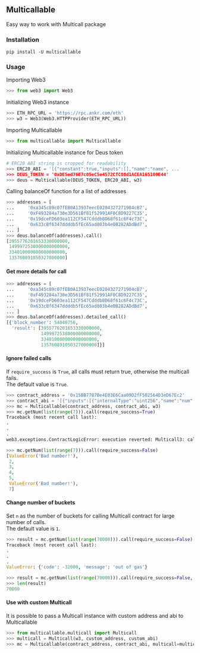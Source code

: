 ## Multicallable

Easy way to work with Multicall package

### Installation

```shell
pip install -U multicallable
```

### Usage

Importing Web3
```python
>>> from web3 import Web3
```

Initializing Web3 instance
```python
>>> ETH_RPC_URL = 'https://rpc.ankr.com/eth'
>>> w3 = Web3(Web3.HTTPProvider(ETH_RPC_URL))
```

Importing Multicallable
```python
>>> from multicallable import Multicallable
```

Initializing Multicallable instance for Deus token
```python
# ERC20 ABI string is cropped for readability
>>> ERC20_ABI = '[{"constant":true,"inputs":[],"name":"name", ...
>>> DEUS_TOKEN = '0xDE5ed76E7c05eC5e4572CfC88d1ACEA165109E44'
>>> deus = Multicallable(DEUS_TOKEN, ERC20_ABI, w3)
```

Calling balanceOf function for a list of addresses
```python
>>> addresses = [
...     '0xa345c89c07fEB0A13937eecE0204327271904cB7',
...     '0xF493284a730e3D561Bf81f52991AF0C8D9227C35',
...     '0x19dceFD603ea112CF547Cdddb8D68f61c6F4c73C',
...     '0x633cBf6347ddddb5fEc65ad803b4e0B282ADdBd7',
... ]
>>> deus.balanceOf(addresses).call()
[3955776201653330000000,
 1499972538000000000000,
 334010000000000000000,
 135760891050327000000]
```

#### Get more details for call
```python
>>> addresses = [
...     '0xa345c89c07fEB0A13937eecE0204327271904cB7',
...     '0xF493284a730e3D561Bf81f52991AF0C8D9227C35',
...     '0x19dceFD603ea112CF547Cdddb8D68f61c6F4c73C',
...     '0x633cBf6347ddddb5fEc65ad803b4e0B282ADdBd7',
... ]
>>> deus.balanceOf(addresses).detailed_call()
[{'block_number': 54040756,
  'result': [3955776201653330000000,
             1499972538000000000000,
             334010000000000000000,
             135760891050327000000]}]
```

#### Ignore failed calls

If `require_success` is `True`, all calls must return true, otherwise the multicall fails. \
The default value is `True`.
```python
>>> contract_address = '0x15BB7787Be4E03E6Caa09D2fF502564D3eD67Ec2'
>>> contract_abi = '[{"inputs":[{"internalType":"uint256","name":"num","type":"uint256"}],"name":"getNum","outputs":[{"internalType":"uint256","name":"","type":"uint256"}],"stateMutability":"pure","type":"function"}]'
>>> mc = Multicallable(contract_address, contract_abi, w3)
>>> mc.getNum(list(range(7))).call(require_success=True)
Traceback (most recent call last):
.
.
.
web3.exceptions.ContractLogicError: execution reverted: Multicall3: call failed

>>> mc.getNum(list(range(7))).call(require_success=False)
[ValueError('Bad number!'),
 2,
 3,
 4,
 5,
 ValueError('Bad number!'),
 7]
```

#### Change number of buckets

Set `n` as the number of buckets for calling Multicall contract for large number of calls. \
The default value is `1`.
```python
>>> result = mc.getNum(list(range(70000))).call(require_success=False)
Traceback (most recent call last):
.
.
.
ValueError: {'code': -32000, 'message': 'out of gas'}

>>> result = mc.getNum(list(range(70000))).call(require_success=False, n=100)
>>> len(result)
70000
```

#### Use with custom Multicall

It is possible to pass a Multicall instance with custom address and abi to Multicallable
```python
>>> from multicallable.multicall import Multicall
>>> multicall = Multicall(w3, custom_address, custom_abi)
>>> mc = Multicallable(contract_address, contract_abi, multicall=multicall)
```
